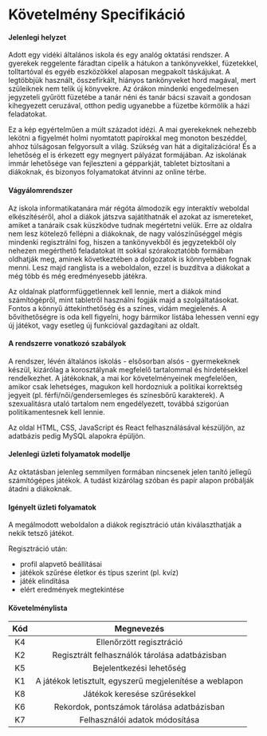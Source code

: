 # Követelmény Specifikáció

#### **Jelenlegi helyzet**

Adott egy vidéki általános iskola és egy analóg oktatási rendszer. A gyerekek reggelente fáradtan cipelik a hátukon a tankönyvekkel, füzetekkel, tolltartóval és egyéb eszközökkel alaposan megpakolt táskájukat. A legtöbbjük használt, összefirkált, hiányos tankönyveket hord magával, mert szüleiknek nem telik új könyvekre. Az órákon mindenki engedelmesen jegyzeteli gyűrött füzetébe a tanár néni és tanár bácsi szavait a gondosan kihegyezett ceruzával, otthon pedig ugyanebbe a füzetbe körmölik a házi feladatokat.

Ez a kép egyértelműen a múlt századot idézi. A mai gyerekeknek nehezebb lekötni a figyelmét holmi nyomtatott papírokkal meg monoton beszéddel, ahhoz túlságosan felgyorsult a világ. Szükség van hát a digitalizációra! És a lehetőség el is érkezett egy megnyert pályázat formájában. Az iskolának immár lehetősége van fejleszteni a gépparkját, tabletet biztosítani a diákoknak, és bizonyos folyamatokat átvinni az online térbe.

#### **Vágyálomrendszer**

Az iskola informatikatanára már régóta álmodozik egy interaktív weboldal elkészítéséről, ahol a diákok játszva sajátíthatnák el azokat az ismereteket, amiket a tanáraik csak küszködve tudnak megértetni velük. Erre az oldalra nem lesz kötelező fellépni a diákoknak, de nagy valószínűséggel mégis mindenki regisztrálni fog, hiszen a tankönyvekből és jegyzetekből oly nehezen megérthető feladatokat itt sokkal szórakoztatóbb formában oldhatják meg, aminek következtében a dolgozatok is könnyebben fognak menni. Lesz majd ranglista is a weboldalon, ezzel is buzdítva a diákokat a még több és még eredményesebb játékra.

Az oldalnak platformfüggetlennek kell lennie, mert a diákok mind számítógépről, mint tabletről használni fogják majd a szolgáltatásokat. Fontos a könnyű áttekinthetőség és a színes, vidám megjelenés. A bővíthetőségre is oda kell figyelni, hogy bármikor listába lehessen venni egy új játékot, vagy esetleg új funkcióval gazdagítani az oldalt.

#### **A rendszerre vonatkozó szabályok**

A rendszer, lévén általános iskolás - elsősorban alsós - gyermekeknek készül, kizárólag a korosztálynak megfelelő tartalommal és hirdetésekkel rendelkezhet. A játékoknak, a mai kor követelményeinek megfelelően, amikor csak lehetséges, magukon kell hordozniuk a politikai korrektség jegyeit (pl. férfi/női/gendersemleges és színesbőrű karakterek). A szexualitásra utaló tartalom nem engedélyezett, továbbá szigorúan politikamentesnek kell lennie.

Az oldal HTML, CSS, JavaScript és React felhasználásával készüljön, az adatbázis pedig MySQL alapokra épüljön.

#### **Jelenlegi üzleti folyamatok modellje**

Az oktatásban jelenleg semmilyen formában nincsenek jelen tanító jellegű számítógépes játékok. A tudást kizárólag szóban és papír alapon próbálják átadni a diákoknak. 

#### **Igényelt üzleti folyamatok**

A megálmodott weboldalon a diákok regisztráció után kiválaszthatják a nekik tetsző játékot.

Regisztráció után:

- profil alapvető beállításai
- játékok szűrése életkor és típus szerint (pl. kvíz)
- játék elindítása
- elért eredmények megtekintése

#### **Követelménylista**

| Kód  |                       Megnevezés                        |
| :--: | :-----------------------------------------------------: |
|  K4  |                Ellenőrzött regisztráció                 |
|  K2  |     Regisztrált felhasználók tárolása adatbázisban      |
|  K5  |                Bejelentkezési lehetőség                 |
|  K1  | A játékok letisztult, egyszerű megjelenítése a weblapon |
|  K8  |              Játékok keresése szűrésekkel               |
|  K6  |       Rekordok, pontszámok tárolása adatbázisban        |
|  K7  |             Felhasználói adatok módosítása              |

